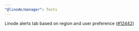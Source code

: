 ```yaml
---
"@linode/manager": Tests
---
```


Linode alerts tab based on region and user preference ([#12442](https://github.com/linode/manager/pull/12442))
